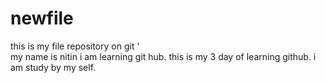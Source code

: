 # newfile
this is my file repository on git '
<br>
my name is nitin
i am learning git hub.
this is my 3 day of learning github.
i am study by my self. 